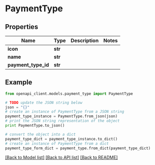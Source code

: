 # PaymentType


## Properties
Name | Type | Description | Notes
------------ | ------------- | ------------- | -------------
**icon** | **str** |  | 
**name** | **str** |  | 
**payment_type_id** | **str** |  | 

## Example

```python
from openapi_client.models.payment_type import PaymentType

# TODO update the JSON string below
json = "{}"
# create an instance of PaymentType from a JSON string
payment_type_instance = PaymentType.from_json(json)
# print the JSON string representation of the object
print PaymentType.to_json()

# convert the object into a dict
payment_type_dict = payment_type_instance.to_dict()
# create an instance of PaymentType from a dict
payment_type_form_dict = payment_type.from_dict(payment_type_dict)
```
[[Back to Model list]](../README.md#documentation-for-models) [[Back to API list]](../README.md#documentation-for-api-endpoints) [[Back to README]](../README.md)


